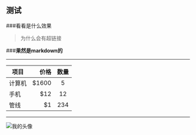 测试
----

###看看是什么效果

>为什么会有超链接

###**果然是markdown的**

-----


| 项目        | 价格   |  数量  |
| --------   | -----:  | :----:  |
| 计算机     | $1600 |   5     |
| 手机        |   $12   |   12   |
| 管线        |    $1    |  234  |

-----

![我的头像](https://www.zybuluo.com/static/img/my_head.jpg)
